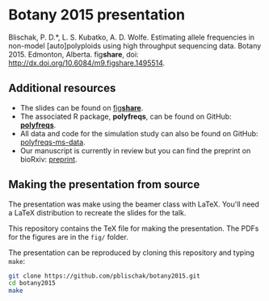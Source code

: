 # Botany 2015 presentation

Blischak, P. D.\*, L. S. Kubatko, A. D. Wolfe. 
Estimating allele frequencies in non-model [auto]polyploids using high throughput sequencing data. 
Botany 2015. Edmonton, Alberta. fig**share**, doi: http://dx.doi.org/10.6084/m9.figshare.1495514.

## Additional resources

- The slides can be found on <a href="http://dx.doi.org/10.6084/m9.figshare.1495514" target="_blank">fig<strong>share</strong></a>.
- The associated R package, **polyfreqs**, can be found on GitHub: <a href="https://github.com/pblischak/polyfreqs" target="_blank"><strong>polyfreqs</strong></a>.
- All data and code for the simulation study can also be found on GitHub: <a href="https://github.com/pblischak/polyfreqs-ms-data" target="_blank">polyfreqs-ms-data</a>.
- Our manuscript is currently in review but you can find the preprint on bioRxiv: <a href="http://biorxiv.org/content/early/2015/07/02/021907" target="_blank">preprint</a>.

## Making the presentation from source

The presentation was make using the beamer class with LaTeX. 
You'll need a LaTeX distribution to recreate the slides for the talk.

This repository contains the TeX file for making the presentation. 
The PDFs for the figures are in the `fig/` folder.

The presentation can be reproduced by cloning this repository and typing `make`:

```bash
git clone https://github.com/pblischak/botany2015.git
cd botany2015
make
```